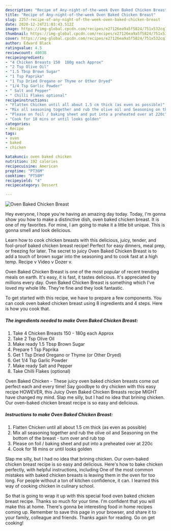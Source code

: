```yaml
---
description: "Recipe of Any-night-of-the-week Oven Baked Chicken Breast"
title: "Recipe of Any-night-of-the-week Oven Baked Chicken Breast"
slug: 2257-recipe-of-any-night-of-the-week-oven-baked-chicken-breast
date: 2020-12-24T21:03:43.512Z
image: https://img-global.cpcdn.com/recipes/e27126ea9a5f5824/751x532cq70/oven-baked-chicken-breast-recipe-main-photo.jpg
thumbnail: https://img-global.cpcdn.com/recipes/e27126ea9a5f5824/751x532cq70/oven-baked-chicken-breast-recipe-main-photo.jpg
cover: https://img-global.cpcdn.com/recipes/e27126ea9a5f5824/751x532cq70/oven-baked-chicken-breast-recipe-main-photo.jpg
author: Edward Black
ratingvalue: 4.5
reviewcount: 40038
recipeingredient:
- "4 Chicken Breasts 150  180g each Approx"
- "2 Tsp Olive Oil"
- "1.5 Tbsp Brown Sugar"
- "1 Tsp Paprika"
- "1 Tsp Dried Oregano or Thyme or Other Dryed"
- "1/4 Tsp Garlic Powder"
- " Salt and Pepper"
- " Chilli Flakes optional"
recipeinstructions:
- "Flatten Chicken until all about 1.5 cm thick (as even as possible)"
- "Mix all seasoning together and rub the olive oil and Seasoning on the bottom of the breast - turn over and rub top"
- "Please on foil / baking sheet and put into a preheated over at 220c"
- "Cook for 18 mins or until looks golden"
categories:
- Recipe
tags:
- oven
- baked
- chicken

katakunci: oven baked chicken 
nutrition: 192 calories
recipecuisine: American
preptime: "PT36M"
cooktime: "PT58M"
recipeyield: "4"
recipecategory: Dessert

---
```



![Oven Baked Chicken Breast](https://img-global.cpcdn.com/recipes/e27126ea9a5f5824/751x532cq70/oven-baked-chicken-breast-recipe-main-photo.jpg)

Hey everyone, I hope you're having an amazing day today. Today, I'm gonna show you how to make a distinctive dish, oven baked chicken breast. It is one of my favorites. For mine, I am going to make it a little bit unique. This is gonna smell and look delicious.

Learn how to cook chicken breasts with this delicious, juicy, tender, and fool-proof baked chicken breast recipe! Perfect for easy dinners, meal prep, or freezing for later. The secret to juicy Oven Baked Chicken Breast is to add a touch of brown sugar into the seasoning and to cook fast at a high temp. Recipe v Video v Dozer v.

Oven Baked Chicken Breast is one of the most popular of recent trending meals on earth. It's easy, it is fast, it tastes delicious. It's appreciated by millions every day. Oven Baked Chicken Breast is something which I've loved my whole life. They're fine and they look fantastic.


To get started with this recipe, we have to prepare a few components. You can cook oven baked chicken breast using 8 ingredients and 4 steps. Here is how you cook that.

<!--inarticleads1-->

##### The ingredients needed to make Oven Baked Chicken Breast:

1. Take 4 Chicken Breasts 150 - 180g each Approx
1. Take 2 Tsp Olive Oil
1. Make ready 1.5 Tbsp Brown Sugar
1. Prepare 1 Tsp Paprika
1. Get 1 Tsp Dried Oregano or Thyme (or Other Dryed)
1. Get 1/4 Tsp Garlic Powder
1. Make ready  Salt and Pepper
1. Take  Chilli Flakes (optional)


Oven Baked Chicken - These juicy oven baked chicken breasts come out perfect each and every time! Say goodbye to dry chicken with this easy recipe HOWEVER, this Juicy Oven Baked Chicken Breasts recipe MIGHT have changed my mind. Slap me silly, but I had no idea that brining chicken. Our oven-baked chicken breast recipe is so easy and delicious. 

<!--inarticleads2-->

##### Instructions to make Oven Baked Chicken Breast:

1. Flatten Chicken until all about 1.5 cm thick (as even as possible)
1. Mix all seasoning together and rub the olive oil and Seasoning on the bottom of the breast - turn over and rub top
1. Please on foil / baking sheet and put into a preheated over at 220c
1. Cook for 18 mins or until looks golden


Slap me silly, but I had no idea that brining chicken. Our oven-baked chicken breast recipe is so easy and delicious. Here&#39;s how to bake chicken perfectly, with helpful instructions, including One of the most common mistakes with baked chicken breasts is leaving them in the oven for too long. For people without a ton of kitchen confidence, it can. I learned this way of cooking chicken in culinary school. 

So that is going to wrap it up with this special food oven baked chicken breast recipe. Thanks so much for your time. I'm confident that you will make this at home. There's gonna be interesting food in home recipes coming up. Remember to save this page in your browser, and share it to your family, colleague and friends. Thanks again for reading. Go on get cooking!
